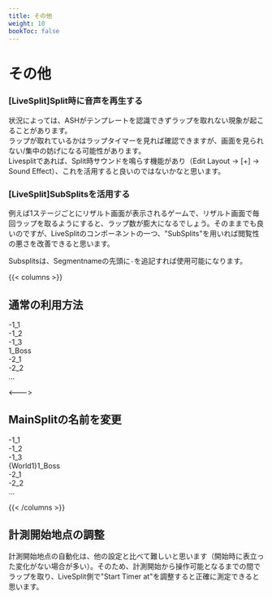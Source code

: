 ```yaml
---
title: その他
weight: 10
bookToc: false
---
```


# その他

### [LiveSplit]Split時に音声を再生する
状況によっては、ASHがテンプレートを認識できずラップを取れない現象が起こることがあります。\
ラップが取れているかはラップタイマーを見れば確認できますが、画面を見られない/集中の妨げになる可能性があります。\
Livesplitであれば、Split時サウンドを鳴らす機能があり（Edit Layout -> [+] -> Sound Effect）、これを活用すると良いのではないかなと思います。

### [LiveSplit]SubSplitsを活用する
例えば1ステージごとにリザルト画面が表示されるゲームで、リザルト画面で毎回ラップを取るようにすると、ラップ数が膨大になるでしょう。そのままでも良いのですが、LiveSplitのコンポーネントの一つ、"SubSplits"を用いれば閲覧性の悪さを改善できると思います。

Subsplitsは、Segmentnameの先頭に```-```を追記すれば使用可能になります。

{{< columns >}}
## 通常の利用方法
-1_1\
-1_2\
-1_3\
1_Boss\
-2_1\
-2_2\
... 

<--->

## MainSplitの名前を変更

-1_1\
-1_2\
-1_3\
{World1}1_Boss\
-2_1\
-2_2\
... 

{{< /columns >}}

## 計測開始地点の調整
計測開始地点の自動化は、他の設定と比べて難しいと思います（開始時に表立った変化がない場合が多い）。そのため、計測開始から操作可能となるまでの間でラップを取り、LiveSplit側で"Start Timer at"を調整すると正確に測定できると思います。